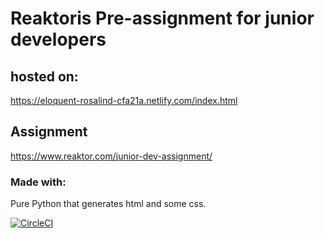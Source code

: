 # Reaktoris Pre-assignment for junior developers

## hosted on: 
<https://eloquent-rosalind-cfa21a.netlify.com/index.html>

## Assignment
<https://www.reaktor.com/junior-dev-assignment/>


### Made with:
Pure Python that generates html and some css.


[![CircleCI](https://circleci.com/gh/Anssikka/Reaktor-Junior-Pre-assignment.svg?style=svg)](https://circleci.com/gh/Anssikka/Reaktor-Junior-Pre-assignment)
